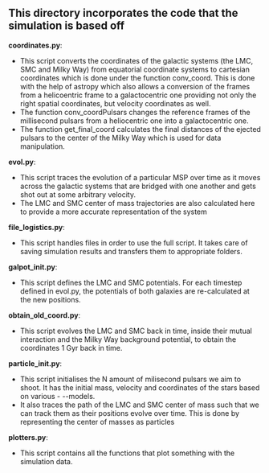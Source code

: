## This directory incorporates the code that the simulation is based off

**coordinates.py**: 

* This script converts the coordinates of the galactic systems (the LMC, SMC and Milky Way) from equatorial coordinate systems to cartesian coordinates which is done under the function conv_coord. This is done with the help of astropy which also allows a conversion of the frames from a helicoentric frame to a galactocentric one providing not only the right spatial coordinates, but velocity coordinates as well.
* The function conv_coordPulsars changes the reference frames of the millisecond pulsars from a heliocentric one into a galactocentric one. 
* The function get_final_coord calculates the final distances of the ejected pulsars to the center of the Milky Way which is used for data manipulation.

**evol.py**:

* This script traces the evolution of a particular MSP over time as it moves across the galactic systems that are bridged with one another and gets shot out at some arbitrary velocity.
* The LMC and SMC center of mass trajectories are also calculated here to provide a more accurate representation of the system

**file_logistics.py**:

* This script handles files in order to use the full script. It takes care of saving simulation results and transfers them to appropriate folders.

**galpot_init.py**:

- This script defines the LMC and SMC potentials. For each timestep defined in evol.py, the potentials of both galaxies are re-calculated at the new positions.

**obtain_old_coord.py**:

* This script evolves the LMC and SMC back in time, inside their mutual interaction and the Milky Way background potential, to obtain the coordinates 1 Gyr back in time.

**particle_init.py**:

* This script initialises the N amount of milisecond pulsars we aim to shoot. It has the initial mass, velocity and coordinates of the stars based on various - --models.
* It also traces the path of the LMC and SMC center of mass such that we can track them as their positions evolve over time. This is done by representing the
center of masses as particles

**plotters.py**:

* This script contains all the functions that plot something with the simulation data.

